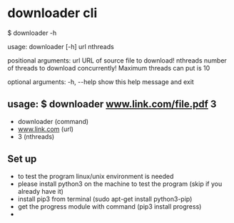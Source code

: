 # downloader cli
  $ downloader -h

  usage: downloader [-h] url nthreads

  positional arguments:
    url         URL of source file to download!
    nthreads    number of threads to download concurrently! Maximum threads can
                put is 10

  optional arguments:
    -h, --help  show this help message and exit

## usage: $ downloader www.link.com/file.pdf 3
   - downloader (command)
   - www.link.com (url)
   - 3 (nthreads)

## Set up
   - to test the program linux/unix environment is needed
   - please install python3 on the machine to test the program
     (skip if you already have it)
   - install pip3 from terminal (sudo apt-get install python3-pip)
   - get the progress module with command (pip3 install progress)
   -
